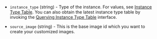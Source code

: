 <!-- Code generated from the comments of the RunConfig struct in builder/alicloud/ecs/run_config.go; DO NOT EDIT MANUALLY -->

-   `instance_type` (string) - Type of the instance. For values, see [Instance Type
    Table](https://www.alibabacloud.com/help/doc-detail/25378.htm?spm=a3c0i.o25499en.a3.9.14a36ac8iYqKRA).
    You can also obtain the latest instance type table by invoking the
    [Querying Instance Type
    Table](https://intl.aliyun.com/help/doc-detail/25620.htm?spm=a3c0i.o25499en.a3.6.Dr1bik)
    interface.
    
-   `source_image` (string) - This is the base image id which you want to
    create your customized images.
    